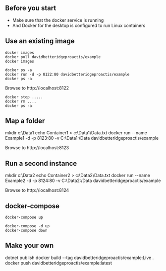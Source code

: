 ## Before you start
* Make sure that the docker service is running
* And Docker for the desktop is configured to run Linux containers

## Use an existing image
```
docker images
docker pull davidbetteridgeproactis/example
docker images

docker ps -a
docker run -d -p 8122:80 davidbetteridgeproactis/example 
docker ps -a
```

Browse to http://localhost:8122

```
docker stop .....
docker rm ....
docker ps -a
```


## Map a folder
mkdir c:\Data1
echo Container1 > c:\Data1\Data.txt
docker run --name Example1 -d -p 8123:80 -v C:\Data1:/Data  davidbetteridgeproactis/example 

Browse to http://localhost:8123

## Run a second instance
mkdir c:\Data2
echo Container2 > c:\Data2\Data.txt
docker run --name Example2 -d -p 8124:80 -v C:\Data2:/Data  davidbetteridgeproactis/example 

Browse to http://localhost:8124


## docker-compose 
```
docker-compose up 
```

```
docker-compose -d up
docker-compose down
```


## Make your own
dotnet publish
docker build --tag davidbetteridgeproactis/example:Live  .
docker push davidbetteridgeproactis/example:latest